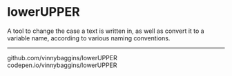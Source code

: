 # lowerUPPER

A tool to change the case a text is written in, as well as convert it to a variable name, according to various naming conventions.
_____________________________________________________

github.com/vinnybaggins/lowerUPPER
codepen.io/vinnybaggins/lowerUPPER
